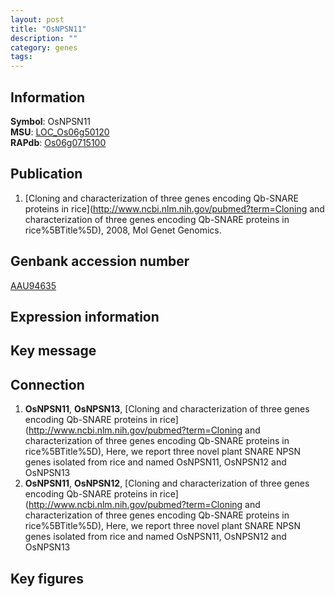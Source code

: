 ```yaml
---
layout: post
title: "OsNPSN11"
description: ""
category: genes
tags: 
---
```


## Information
__Symbol__: OsNPSN11  
__MSU__: [LOC_Os06g50120](http://rice.plantbiology.msu.edu/cgi-bin/ORF_infopage.cgi?orf=LOC_Os06g50120)  
__RAPdb__: [Os06g0715100](http://rapdb.dna.affrc.go.jp/viewer/gbrowse_details/irgsp1?name=Os06g0715100)  

## Publication
1. [Cloning and characterization of three genes encoding Qb-SNARE proteins in rice](http://www.ncbi.nlm.nih.gov/pubmed?term=Cloning and characterization of three genes encoding Qb-SNARE proteins in rice%5BTitle%5D), 2008, Mol Genet Genomics.

## Genbank accession number
[AAU94635](http://www.ncbi.nlm.nih.gov/nuccore/AAU94635)  

## Expression information

## Key message

## Connection
1. __OsNPSN11__, __OsNPSN13__, [Cloning and characterization of three genes encoding Qb-SNARE proteins in rice](http://www.ncbi.nlm.nih.gov/pubmed?term=Cloning and characterization of three genes encoding Qb-SNARE proteins in rice%5BTitle%5D),  Here, we report three novel plant SNARE NPSN genes isolated from rice and named OsNPSN11, OsNPSN12 and OsNPSN13
2. __OsNPSN11__, __OsNPSN12__, [Cloning and characterization of three genes encoding Qb-SNARE proteins in rice](http://www.ncbi.nlm.nih.gov/pubmed?term=Cloning and characterization of three genes encoding Qb-SNARE proteins in rice%5BTitle%5D),  Here, we report three novel plant SNARE NPSN genes isolated from rice and named OsNPSN11, OsNPSN12 and OsNPSN13

## Key figures


